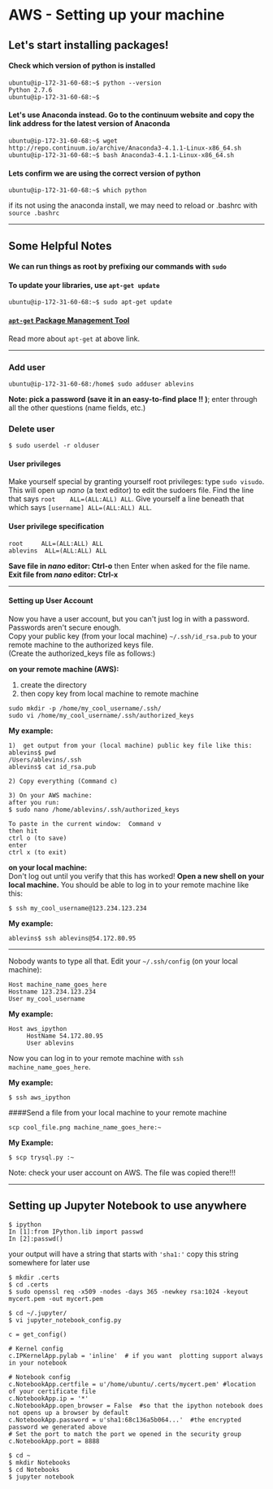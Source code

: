 # AWS - Setting up your machine
## Let's start installing packages!

#### Check which version of python is installed
```console
ubuntu@ip-172-31-60-68:~$ python --version
Python 2.7.6
ubuntu@ip-172-31-60-68:~$
```
#### Let's use Anaconda instead. Go to the continuum website and copy the link address for the latest version of Anaconda
```console
ubuntu@ip-172-31-60-68:~$ wget http://repo.continuum.io/archive/Anaconda3-4.1.1-Linux-x86_64.sh
ubuntu@ip-172-31-60-68:~$ bash Anaconda3-4.1.1-Linux-x86_64.sh
```
#### Lets confirm we are using the correct version of python
```console
ubuntu@ip-172-31-60-68:~$ which python
```
if its not using the anaconda install, we may need to reload or .bashrc with `source .bashrc`

---
## Some Helpful Notes

#### We can run things as root by prefixing our commands with `sudo`
#### To update your libraries, use `apt-get update`
```
ubuntu@ip-172-31-60-68:~$ sudo apt-get update
```
#### [`apt-get` Package Management Tool](https://help.ubuntu.com/12.04/serverguide/apt-get.html)   
Read more about `apt-get` at above link.  

---

### Add user
```console
ubuntu@ip-172-31-60-68:/home$ sudo adduser ablevins
```
**Note:  pick a password (save it in an easy-to-find place !! )**; enter through all the other questions (name fields, etc.)  

### Delete user
```console
$ sudo userdel -r olduser
```

#### User privileges  
Make yourself special by granting yourself root privileges: type `sudo visudo`. This will open up _nano_ (a text editor) to edit the sudoers file. Find the line that says `root    ALL=(ALL:ALL) ALL`. Give yourself a line beneath that which says `[username] ALL=(ALL:ALL) ALL`.
#### User privilege specification  
```
root     ALL=(ALL:ALL) ALL
ablevins  ALL=(ALL:ALL) ALL
```
**Save file in _nano_ editor:  Ctrl-o** then Enter when asked for the file name.    
**Exit file from _nano_ editor: Ctrl-x**  

----

#### Setting up User Account

Now you have a user account, but you can't just log in with a password. Passwords aren't secure enough.  
Copy your public key (from your local machine) `~/.ssh/id_rsa.pub` to your remote machine to the authorized keys file.  
(Create the authorized_keys file as follows:)  

**on your remote machine (AWS):**  
1.  create the directory  
2.  then copy key from local machine to remote machine  
```console
sudo mkdir -p /home/my_cool_username/.ssh/
sudo vi /home/my_cool_username/.ssh/authorized_keys
```

**My example:**  
```
1)  get output from your (local machine) public key file like this:
ablevins$ pwd
/Users/ablevins/.ssh
ablevins$ cat id_rsa.pub

2) Copy everything (Command c)

3) On your AWS machine:  
after you run:
$ sudo nano /home/ablevins/.ssh/authorized_keys

To paste in the current window:  Command v
then hit  
ctrl o (to save)  
enter
ctrl x (to exit)
```
**on your local machine:**   
Don't log out until you verify that this has worked! **Open a new shell on your local machine.** You should be able to log in to your remote machine like this:
```console
$ ssh my_cool_username@123.234.123.234
```
**My example:**  
```console
ablevins$ ssh ablevins@54.172.80.95
```

---

Nobody wants to type all that. Edit your `~/.ssh/config` (on your local machine):

```
Host machine_name_goes_here
Hostname 123.234.123.234
User my_cool_username
```
**My example:**  
```
Host aws_ipython
     HostName 54.172.80.95
     User ablevins
```
Now you can log in to your remote machine with `ssh machine_name_goes_here`.

**My example:**  
```
$ ssh aws_ipython
```

####Send a file from your local machine to your remote machine
```
scp cool_file.png machine_name_goes_here:~
```
**My Example:**  
```console
$ scp trysql.py :~
```
Note:  check your user account on AWS.  The file was copied there!!!

---

## Setting up Jupyter Notebook to use anywhere

```console
$ ipython
In [1]:from IPython.lib import passwd
In [2]:passwd()
```

your output will have a string that starts with `'sha1:'` copy this string somewhere for later use


```console
$ mkdir .certs
$ cd .certs
$ sudo openssl req -x509 -nodes -days 365 -newkey rsa:1024 -keyout mycert.pem -out mycert.pem
```

``` console
$ cd ~/.jupyter/
$ vi jupyter_notebook_config.py
```

```
c = get_config()

# Kernel config
c.IPKernelApp.pylab = 'inline'  # if you want  plotting support always in your notebook

# Notebook config
c.NotebookApp.certfile = u'/home/ubuntu/.certs/mycert.pem' #location of your certificate file
c.NotebookApp.ip = '*'
c.NotebookApp.open_browser = False  #so that the ipython notebook does not opens up a browser by default
c.NotebookApp.password = u'sha1:68c136a5b064...'  #the encrypted password we generated above
# Set the port to match the port we opened in the security group
c.NotebookApp.port = 8888
```

```
$ cd ~
$ mkdir Notebooks
$ cd Notebooks
$ jupyter notebook
```
